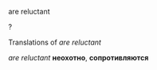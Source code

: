 are reluctant

?


Translations of _are reluctant_

_are reluctant_
**неохотно**, **сопротивляются**